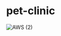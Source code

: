 # pet-clinic

![AWS (2)](https://user-images.githubusercontent.com/43706100/136904212-c66734a3-06a6-42e1-b840-675932d06500.png)
